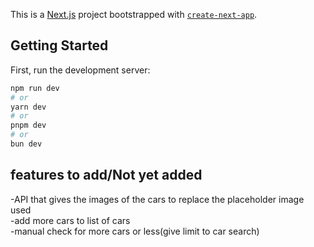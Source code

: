 This is a [Next.js](https://nextjs.org/) project bootstrapped with [`create-next-app`](https://github.com/vercel/next.js/tree/canary/packages/create-next-app).

## Getting Started

First, run the development server:

```bash
npm run dev
# or
yarn dev
# or
pnpm dev
# or
bun dev
```



## features to add/Not yet added
-API that gives the images of the cars to replace the placeholder image used <br/>
-add more cars to list of cars <br/>
-manual check for more cars or less(give limit to car search)




